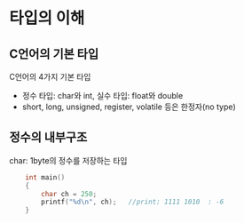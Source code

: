 # 타입의 이해

## C언어의 기본 타입

<p></p>
C언어의 4가지 기본 타입

- 정수 타입: char와 int, 실수 타입: float와 double
- short, long, unsigned, register, volatile 등은 한정자(no type)

## 정수의 내부구조

<p></p>
char: 1byte의 정수를 저장하는 타입

```C
    int main() 
    {
        char ch = 250;
        printf("%d\n", ch);   //print: 1111 1010  : -6
    }
```